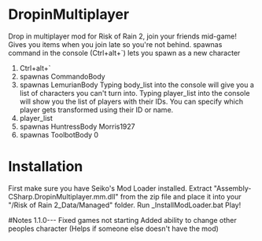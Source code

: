 # DropinMultiplayer
Drop in multiplayer mod for Risk of Rain 2, join your friends mid-game!
Gives you items when you join late so you're not behind.
spawnas command in the console (Ctrl+alt+`) lets you spawn as a new character
  1. Ctrl+alt+`
  2. spawnas CommandoBody
  3. spawnas LemurianBody
Typing body_list into the console will give you a list of characters you can't turn into.
Typing player_list into the console will show you the list of players with their IDs.
You can specify which player gets transformed using their ID or name.
  1. player_list 
  2. spawnas HuntressBody Morris1927
  3. spawnas ToolbotBody 0

# Installation
First make sure you have Seiko's Mod Loader installed.
Extract "Assembly-CSharp.DropinMultiplayer.mm.dll" from the zip file and place it into your "/Risk of Rain 2_Data/Managed" folder.
Run _InstallModLoader.bat
Play!

#Notes
1.1.0---
Fixed games not starting
Added ability to change other peoples character (Helps if someone else doesn't have the mod)